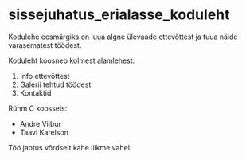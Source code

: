 # sissejuhatus_erialasse_koduleht
Kodulehe eesmärgiks on luua algne ülevaade ettevõttest ja tuua näide varasematest töödest.

Koduleht koosneb kolmest alamlehest:
1. Info ettevõttest
2. Galerii tehtud töödest
3. Kontaktid

Rühm C koosseis:
- Andre Viibur
- Taavi Karelson

Töö jaotus võrdselt kahe liikme vahel.